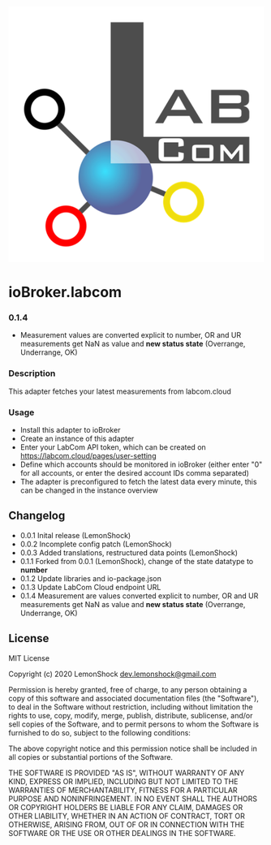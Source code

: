 ![Logo](admin/logo.png)
# ioBroker.labcom

### 0.1.4
* Measurement values are converted explicit to number, OR and UR measurements get NaN as value and __new status state__ (Overrange, Underrange, OK)

### Description
This adapter fetches your latest measurements from labcom.cloud

### Usage
* Install this adapter to ioBroker
* Create an instance of this adapter
* Enter your LabCom API token, which can be created on https://labcom.cloud/pages/user-setting
* Define which accounts should be monitored in ioBroker (either enter "0" for all accounts, or enter the desired account IDs comma separated)
* The adapter is preconfigured to fetch the latest data every minute, this can be changed in the instance overview

## Changelog
* 0.0.1 Inital release (LemonShock)
* 0.0.2 Incomplete config patch (LemonShock)
* 0.0.3 Added translations, restructured data points (LemonShock)
* 0.1.1 Forked from 0.0.1 (LemonShock), change of the state datatype to __number__
* 0.1.2 Update libraries and io-package.json
* 0.1.3 Update LabCom Cloud endpoint URL
* 0.1.4 Measurement are values converted explicit to number, OR and UR measurements get NaN as value and __new status state__ (Overrange, Underrange, OK)

## License
MIT License

Copyright (c) 2020 LemonShock <dev.lemonshock@gmail.com>

Permission is hereby granted, free of charge, to any person obtaining a copy
of this software and associated documentation files (the "Software"), to deal
in the Software without restriction, including without limitation the rights
to use, copy, modify, merge, publish, distribute, sublicense, and/or sell
copies of the Software, and to permit persons to whom the Software is
furnished to do so, subject to the following conditions:

The above copyright notice and this permission notice shall be included in all
copies or substantial portions of the Software.

THE SOFTWARE IS PROVIDED "AS IS", WITHOUT WARRANTY OF ANY KIND, EXPRESS OR
IMPLIED, INCLUDING BUT NOT LIMITED TO THE WARRANTIES OF MERCHANTABILITY,
FITNESS FOR A PARTICULAR PURPOSE AND NONINFRINGEMENT. IN NO EVENT SHALL THE
AUTHORS OR COPYRIGHT HOLDERS BE LIABLE FOR ANY CLAIM, DAMAGES OR OTHER
LIABILITY, WHETHER IN AN ACTION OF CONTRACT, TORT OR OTHERWISE, ARISING FROM,
OUT OF OR IN CONNECTION WITH THE SOFTWARE OR THE USE OR OTHER DEALINGS IN THE
SOFTWARE.
